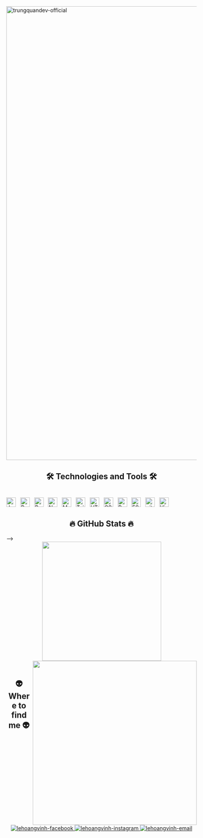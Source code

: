 <!-- Trungquandev -->
<a href="#" target="_blank">
  <img src="svg/trungquandev.svg" width="1200" alt="trungquandev-official" />
</a>

<h2 align="center">🛠 Technologies and Tools 🛠</h2>
<br>
<!-- https://simpleicons.org/ -->
<span><img src="https://img.shields.io/badge/JavaScript-282C34?logo=javascript&logoColor=F7DF1E" alt="JavaScript logo" title="JavaScript" height="25" /></span>
&nbsp;
<span><img src="https://img.shields.io/badge/ReactJS-282C34?logo=react&logoColor=61DAFB" alt="ReactJS logo" title="ReactJS" height="25" /></span>
&nbsp;
<span><img src="https://img.shields.io/badge/Redux-282C34?logo=redux&logoColor=764ABC" alt="Redux logo" title="Redux" height="25" /></span>
&nbsp;
<span><img src="https://img.shields.io/badge/Node.js-282C34?logo=node.js&logoColor=00F200" alt="Node.js logo" title="Node.js" height="25" /></span>
&nbsp;
<span><img src="https://img.shields.io/badge/MongoDB-282C34?logo=mongodb&logoColor=47A248" alt="MongoDB logo" title="MongoDB" height="25" /></span>
&nbsp;
<span><img src="https://img.shields.io/badge/Tailwind%20CSS-282C34?logo=tailwind-css&logoColor=38B2AC" alt="TailwindCSS logo" title="TailwindCSS" height="25" /></span>
&nbsp;
<span><img src="https://img.shields.io/badge/HTML5-282C34?logo=html5&logoColor=E34F26" alt="HTML5 logo" title="HTML5" height="25" /></span>
&nbsp;
<span><img src="https://img.shields.io/badge/CSS3-282C34?logo=css3&logoColor=1572B6" alt="CSS3 logo" title="CSS3" height="25" /></span>
&nbsp;
<span><img src="https://img.shields.io/badge/Bootstrap-282C34?logo=bootstrap&logoColor=7952B3" alt="Bootstrap logo" title="Bootstrap" height="25" /></span>
&nbsp;
<span><img src="https://img.shields.io/badge/ESLint-282C34?logo=eslint&logoColor=4B32C3" alt="ESLint logo" title="ESLint" height="25" /></span>
&nbsp;
<span><img src="https://img.shields.io/badge/git-282C34?logo=git&logoColor=F05032" alt="git logo" title="git" height="25" /></span>
&nbsp;
<span><img src="https://img.shields.io/badge/VS%20Code-282C34?logo=visual-studio-code&logoColor=007ACC" alt="Visual Studio Code logo" title="Visual Studio Code" height="25" /></span>
&nbsp;
<br>
<h2 align="center">🔥 GitHub Stats 🔥</h2>
<!-- https://github.com/anuraghazra/github-readme-stats --> -->
 <br>
<div align=center>
  <a href="#" title="LeHoangVinh">
    <img width="315" align="center" src="https://github-readme-stats.vercel.app/api/top-langs/?username=trungquandev&hide=c%23,powershell,Mathematica,Ruby,Objective-C,Objective-C%2b%2b,Cuda&title_color=61dafb&text_color=ffffff&icon_color=61dafb&bg_color=20232a&langs_count=8&layout=compact&border_color=61dafb&hide_border=true" />
  </a>
  <a href="#" title="LeHoangVinh">
    <img align="right" width="434" src="https://github-readme-stats.vercel.app/api?username=lehoangvinh&show_icons=true&theme=react&border_color=61dafb&hide_border=true" />
  </a>
</div>

<br>
<h2 align="center">👽 Where to find me 👽</h2>
<br>
<!-- https://icons8.com -->
<div align="center">
  <a href="https://www.facebook.com/V1nh.flux.8" target="blank">
    <img src="https://img.icons8.com/bubbles/100/000000/facebook-new.png" alt="lehoangvinh-facebook" />
  </a>
  <!-- <a href="https://www.youtube.com/c/lehoangvinhOfficial" target="blank">
    <img src="https://img.icons8.com/bubbles/100/000000/youtube-squared.png" alt="lehoangvinh-youtube" />
  </a> -->
  <!-- <a href="https://www.linkedin.com/in/lehoangvinh" target="blank">
    <img src="https://img.icons8.com/bubbles/100/000000/linkedin.png" alt="lehoangvinh-linkedin" />
  </a> -->
  <a href="https://www.instagram.com/_______hi____n_______v____/" target="blank">
    <img src="https://img.icons8.com/bubbles/100/000000/instagram.png" alt="lehoangvinh-instagram" />
  </a>
  <a href="mailto:lhv.vinh88@gmail.com" target="top">
    <img src="https://img.icons8.com/bubbles/100/000000/apple-mail.png" alt="lehoangvinh-email" />
  </a>
</div>
